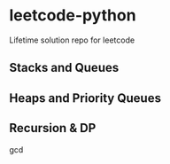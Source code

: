 # leetcode-python
Lifetime solution repo for leetcode


## Stacks and Queues

## Heaps and Priority Queues

## Recursion & DP
gcd